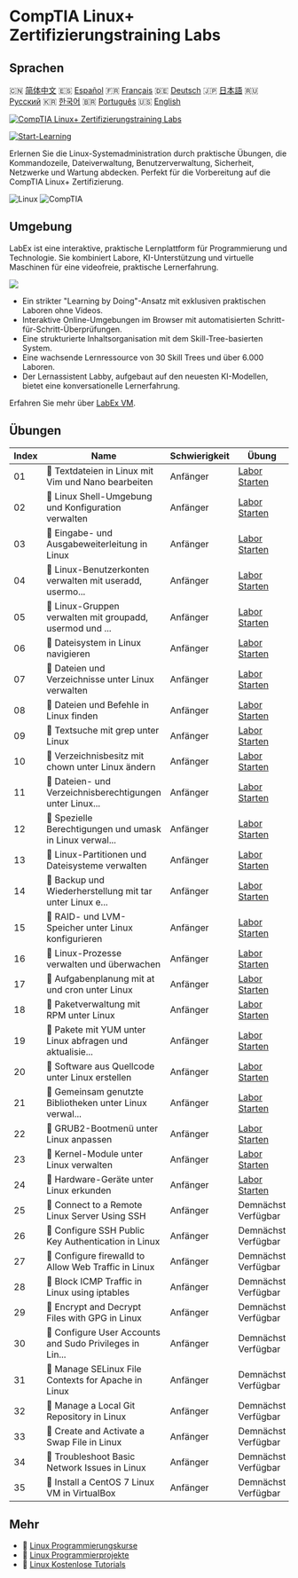 # CompTIA Linux+ Zertifizierungstraining Labs

## Sprachen

🇨🇳 [简体中文](README_zh.md) 🇪🇸 [Español](README_es.md) 🇫🇷 [Français](README_fr.md) 🇩🇪 [Deutsch](README_de.md) 🇯🇵 [日本語](README_ja.md) 🇷🇺 [Русский](README_ru.md) 🇰🇷 [한국어](README_ko.md) 🇧🇷 [Português](README_pt.md) 🇺🇸 [English](README.md) 

[![CompTIA Linux+ Zertifizierungstraining Labs](https://cover-creator.labex.io/comptia-linux-plus-training-labs.png?lang=de)](https://labex.io/de/courses/comptia-linux-plus-training-labs)

[![Start-Learning](https://img.shields.io/badge/Start-Learning-whitesmoke?style=for-the-badge)](https://labex.io/de/courses/comptia-linux-plus-training-labs)

Erlernen Sie die Linux-Systemadministration durch praktische Übungen, die Kommandozeile, Dateiverwaltung, Benutzerverwaltung, Sicherheit, Netzwerke und Wartung abdecken. Perfekt für die Vorbereitung auf die CompTIA Linux+ Zertifizierung.

![Linux](https://img.shields.io/badge/Linux-whitesmoke?style=for-the-badge&logo=linux)
![CompTIA](https://img.shields.io/badge/CompTIA-whitesmoke?style=for-the-badge&logo=comptia)


## Umgebung

LabEx ist eine interaktive, praktische Lernplattform für Programmierung und Technologie. Sie kombiniert Labore, KI-Unterstützung und virtuelle Maschinen für eine videofreie, praktische Lernerfahrung.

![](https://tutorial-screenshot.getvm.io/images/vm-1725247253.png)

- Ein strikter "Learning by Doing"-Ansatz mit exklusiven praktischen Laboren ohne Videos.
- Interaktive Online-Umgebungen im Browser mit automatisierten Schritt-für-Schritt-Überprüfungen.
- Eine strukturierte Inhaltsorganisation mit dem Skill-Tree-basierten System.
- Eine wachsende Lernressource von 30 Skill Trees und über 6.000 Laboren.
- Der Lernassistent Labby, aufgebaut auf den neuesten KI-Modellen, bietet eine konversationelle Lernerfahrung.

Erfahren Sie mehr über [LabEx VM](https://support.labex.io/using-labex/virtual-machine).

## Übungen

|   Index | Name                                                     | Schwierigkeit   | Übung                                                                                                                                              |
|---------|----------------------------------------------------------|-----------------|----------------------------------------------------------------------------------------------------------------------------------------------------|
|      01 | 📖 Textdateien in Linux mit Vim und Nano bearbeiten      | Anfänger        | <a target='_blank' href='https://labex.io/de/tutorials/linux-edit-text-files-in-linux-with-vim-and-nano-591076'>Labor Starten</a>                  |
|      02 | 📖 Linux Shell-Umgebung und Konfiguration verwalten      | Anfänger        | <a target='_blank' href='https://labex.io/de/tutorials/linux-manage-shell-environment-and-configuration-in-linux-590838'>Labor Starten</a>         |
|      03 | 📖 Eingabe- und Ausgabeweiterleitung in Linux            | Anfänger        | <a target='_blank' href='https://labex.io/de/tutorials/linux-redirecting-input-and-output-in-linux-590840'>Labor Starten</a>                       |
|      04 | 📖 Linux-Benutzerkonten verwalten mit useradd, usermo... | Anfänger        | <a target='_blank' href='https://labex.io/de/tutorials/linux-manage-linux-user-accounts-with-useradd-usermod-and-userdel-590837'>Labor Starten</a> |
|      05 | 📖 Linux-Gruppen verwalten mit groupadd, usermod und ... | Anfänger        | <a target='_blank' href='https://labex.io/de/tutorials/linux-manage-linux-groups-with-groupadd-usermod-and-groupdel-590836'>Labor Starten</a>      |
|      06 | 📖 Dateisystem in Linux navigieren                       | Anfänger        | <a target='_blank' href='https://labex.io/de/tutorials/linux-navigate-the-filesystem-in-linux-590971'>Labor Starten</a>                            |
|      07 | 📖 Dateien und Verzeichnisse unter Linux verwalten       | Anfänger        | <a target='_blank' href='https://labex.io/de/tutorials/linux-manage-files-and-directories-in-linux-590835'>Labor Starten</a>                       |
|      08 | 📖 Dateien und Befehle in Linux finden                   | Anfänger        | <a target='_blank' href='https://labex.io/de/tutorials/linux-find-files-and-commands-in-linux-590834'>Labor Starten</a>                            |
|      09 | 📖 Textsuche mit grep unter Linux                        | Anfänger        | <a target='_blank' href='https://labex.io/de/tutorials/linux-search-text-with-grep-in-linux-590841'>Labor Starten</a>                              |
|      10 | 📖 Verzeichnisbesitz mit chown unter Linux ändern        | Anfänger        | <a target='_blank' href='https://labex.io/de/tutorials/linux-modify-directory-ownership-with-chown-in-linux-590847'>Labor Starten</a>              |
|      11 | 📖 Dateien- und Verzeichnisberechtigungen unter Linux... | Anfänger        | <a target='_blank' href='https://labex.io/de/tutorials/linux-manage-file-and-directory-permissions-in-linux-590844'>Labor Starten</a>              |
|      12 | 📖 Spezielle Berechtigungen und umask in Linux verwal... | Anfänger        | <a target='_blank' href='https://labex.io/de/tutorials/linux-manage-special-permissions-and-umask-in-linux-590846'>Labor Starten</a>               |
|      13 | 📖 Linux-Partitionen und Dateisysteme verwalten          | Anfänger        | <a target='_blank' href='https://labex.io/de/tutorials/linux-manage-linux-partitions-and-filesystems-590845'>Labor Starten</a>                     |
|      14 | 📖 Backup und Wiederherstellung mit tar unter Linux e... | Anfänger        | <a target='_blank' href='https://labex.io/de/tutorials/linux-create-and-restore-a-backup-with-tar-in-linux-590843'>Labor Starten</a>               |
|      15 | 📖 RAID- und LVM-Speicher unter Linux konfigurieren      | Anfänger        | <a target='_blank' href='https://labex.io/de/tutorials/linux-configure-raid-and-lvm-storage-in-linux-590842'>Labor Starten</a>                     |
|      16 | 📖 Linux-Prozesse verwalten und überwachen               | Anfänger        | <a target='_blank' href='https://labex.io/de/tutorials/linux-manage-and-monitor-linux-processes-590864'>Labor Starten</a>                          |
|      17 | 📖 Aufgabenplanung mit at und cron unter Linux           | Anfänger        | <a target='_blank' href='https://labex.io/de/tutorials/linux-schedule-tasks-with-at-and-cron-in-linux-590870'>Labor Starten</a>                    |
|      18 | 📖 Paketverwaltung mit RPM unter Linux                   | Anfänger        | <a target='_blank' href='https://labex.io/de/tutorials/rhel-managing-packages-with-rpm-in-linux-590868'>Labor Starten</a>                          |
|      19 | 📖 Pakete mit YUM unter Linux abfragen und aktualisie... | Anfänger        | <a target='_blank' href='https://labex.io/de/tutorials/rhel-query-and-update-packages-with-yum-in-linux-590869'>Labor Starten</a>                  |
|      20 | 📖 Software aus Quellcode unter Linux erstellen          | Anfänger        | <a target='_blank' href='https://labex.io/de/tutorials/linux-build-software-from-source-code-in-linux-590853'>Labor Starten</a>                    |
|      21 | 📖 Gemeinsam genutzte Bibliotheken unter Linux verwal... | Anfänger        | <a target='_blank' href='https://labex.io/de/tutorials/linux-manage-shared-libraries-in-linux-590867'>Labor Starten</a>                            |
|      22 | 📖 GRUB2-Bootmenü unter Linux anpassen                   | Anfänger        | <a target='_blank' href='https://labex.io/de/tutorials/linux-customize-the-grub2-boot-menu-in-linux-590859'>Labor Starten</a>                      |
|      23 | 📖 Kernel-Module unter Linux verwalten                   | Anfänger        | <a target='_blank' href='https://labex.io/de/tutorials/linux-manage-kernel-modules-in-linux-590865'>Labor Starten</a>                              |
|      24 | 📖 Hardware-Geräte unter Linux erkunden                  | Anfänger        | <a target='_blank' href='https://labex.io/de/tutorials/linux-explore-hardware-devices-in-linux-590861'>Labor Starten</a>                           |
|      25 | 📖 Connect to a Remote Linux Server Using SSH            | Anfänger        | Demnächst Verfügbar                                                                                                                                |
|      26 | 📖 Configure SSH Public Key Authentication in Linux      | Anfänger        | Demnächst Verfügbar                                                                                                                                |
|      27 | 📖 Configure firewalld to Allow Web Traffic in Linux     | Anfänger        | Demnächst Verfügbar                                                                                                                                |
|      28 | 📖 Block ICMP Traffic in Linux using iptables            | Anfänger        | Demnächst Verfügbar                                                                                                                                |
|      29 | 📖 Encrypt and Decrypt Files with GPG in Linux           | Anfänger        | Demnächst Verfügbar                                                                                                                                |
|      30 | 📖 Configure User Accounts and Sudo Privileges in Lin... | Anfänger        | Demnächst Verfügbar                                                                                                                                |
|      31 | 📖 Manage SELinux File Contexts for Apache in Linux      | Anfänger        | Demnächst Verfügbar                                                                                                                                |
|      32 | 📖 Manage a Local Git Repository in Linux                | Anfänger        | Demnächst Verfügbar                                                                                                                                |
|      33 | 📖 Create and Activate a Swap File in Linux              | Anfänger        | Demnächst Verfügbar                                                                                                                                |
|      34 | 📖 Troubleshoot Basic Network Issues in Linux            | Anfänger        | Demnächst Verfügbar                                                                                                                                |
|      35 | 📖 Install a CentOS 7 Linux VM in VirtualBox             | Anfänger        | Demnächst Verfügbar                                                                                                                                |

## Mehr

- 🔗 [Linux Programmierungskurse](https://github.com/labex-labs/awesome-programming-courses)
- 🔗 [Linux Programmierprojekte](https://github.com/labex-labs/awesome-programming-projects)
- 🔗 [Linux Kostenlose Tutorials](https://github.com/labex-labs/linux-free-tutorials)

